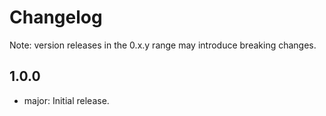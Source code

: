 # Changelog
Note: version releases in the 0.x.y range may introduce breaking changes.

## 1.0.0

- major: Initial release.

